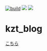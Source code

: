 [![build](https://github.com/kzt-wt/My-blog/actions/workflows/build.yml/badge.svg)](https://github.com/kzt-wt/My-blog/actions/workflows/build.yml)
[<img src="https://img.shields.io/badge/Powered%20by-Hugo-c9177e.svg?logo=hugo&style=popout">](https://gohugo.io/)
[<img src="https://img.shields.io/badge/hosted%20on-Netlify-00C7B7.svg?logo=netlify&style=popout">](https://www.netlify.com/)

# kzt_blog
[こちら](https://kzt-blog.netlify.app/)


